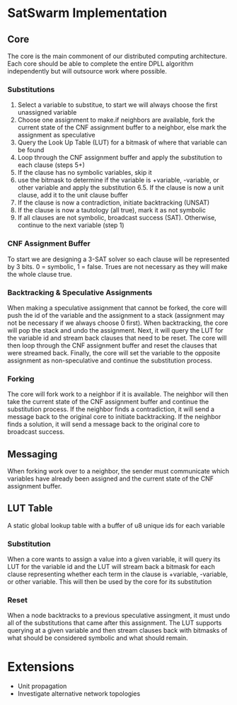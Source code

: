 # SatSwarm Implementation
## Core
The core is the main commonent of our distributed computing architecture. Each core should be able to complete the entire DPLL algorithm independently but will outsource work where possible.
### Substitutions
1. Select a variable to substitue, to start we will always choose the first unassigned variable
2. Choose one assignment to make.if neighbors are available, fork the current state of the CNF assignment buffer to a neighbor, else mark the assignment as speculative
3. Query the Look Up Table (LUT) for a bitmask of where that variable can be found
4. Loop through the CNF assignment buffer and apply the substitution to each clause (steps 5+)
5. If the clause has no symbolic variables, skip it
6. use the bitmask to determine if the variable is +variable, -variable, or other variable and apply the substitution
6.5. If the clause is now a unit clause, add it to the unit clause buffer
7. If the clause is now a contradiction, initiate backtracking (UNSAT)
8. If the clause is now a tautology (all true), mark it as not symbolic
9. If all clauses are not symbolic, broadcast success (SAT). Otherwise, continue to the next variable (step 1)

### CNF Assignment Buffer
To start we are designing a 3-SAT solver so each clause will be represented by 3 bits. 0 = symbolic, 1 = false. Trues are not necessary as they will make the whole clause true. 

### Backtracking & Speculative Assignments
When making a speculative assignment that cannot be forked, the core will push the id of the variable and the assignment to a stack (assignment may not be necessary if we always choose 0 first). When backtracking, the core will pop the stack and undo the assignment. Next, it will query the LUT for the variable id and stream back clauses that need to be reset. The core will then loop through the CNF assignment buffer and reset the clauses that were streamed back. Finally, the core will set the variable to the opposite assignment as non-speculative and continue the substitution process.

### Forking
The core will fork work to a neighbor if it is available. The neighbor will then take the current state of the CNF assignment buffer and continue the substitution process. If the neighbor finds a contradiction, it will send a message back to the original core to initiate backtracking. If the neighbor finds a solution, it will send a message back to the original core to broadcast success.

## Messaging
When forking work over to a neighbor, the sender must communicate which variables have already been assigned and the current state of the CNF assignment buffer.
## LUT Table
A static global lookup table with a buffer of u8 unique ids for each variable

### Substitution
When a core wants to assign a value into a given variable, it will query its LUT for the variable id and the LUT will stream back a bitmask for each clause representing whether each term in the clause is +variable, -variable, or other variable. This will then be used by the core for its substitution

### Reset
When a node backtracks to a previous speculative assingment, it must undo all of the substitutions that came after this assignment. The LUT supports querying at a given variable and then stream clauses back with bitmasks of what should be considered symbolic and what should remain.
# Extensions
- Unit propagation
- Investigate alternative network topologies
